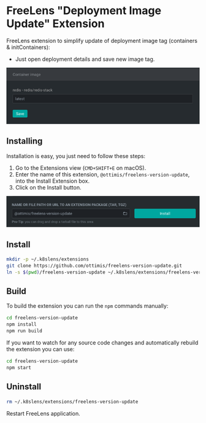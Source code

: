 # FreeLens "Deployment Image Update" Extension

FreeLens extension to simplify update of deployment image tag (containers & initContainers):

* Just open deployment details and save new image tag.

![Image details in deployment overview](imgs/tag.png)

## Installing

Installation is easy, you just need to follow these steps:

1. Go to the Extensions view (`CMD+SHIFT+E` on macOS).
2. Enter the name of this extension, `@ottimis/freelens-version-update`, into the Install Extension box.
3. Click on the Install button.

![Extension UI](./imgs/install.png)

## Install

```sh
mkdir -p ~/.k8slens/extensions
git clone https://github.com/ottimis/freelens-version-update.git
ln -s $(pwd)/freelens-version-update ~/.k8slens/extensions/freelens-version-update
```

## Build

To build the extension you can run the `npm` commands manually:

```sh
cd freelens-version-update
npm install
npm run build
```

If you want to watch for any source code changes and automatically rebuild the extension you can use:

```sh
cd freelens-version-update
npm start
```

## Uninstall

```sh
rm ~/.k8slens/extensions/freelens-version-update
```

Restart FreeLens application.
